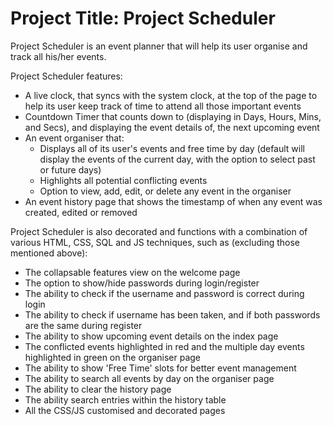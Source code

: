 # **Project Title: Project Scheduler**

Project Scheduler is an event planner that will help its user organise and track all his/her events.

Project Scheduler features:

- A live clock, that syncs with the system clock, at the top of the page to help its user keep track of time to attend all those important events
- Countdown Timer that counts down to (displaying in Days, Hours, Mins, and Secs), and displaying the event details of, the next upcoming event
- An event organiser that:
    - Displays all of its user's events and free time by day (default will display the events of the current day, with the option to select past or future days)
    - Highlights all potential conflicting events
    - Option to view, add, edit, or delete any event in the organiser
- An event history page that shows the timestamp of when any event was created, edited or removed

Project Scheduler is also decorated and functions with a combination of various HTML, CSS, SQL and JS techniques, such as (excluding those mentioned above):

- The collapsable features view on the welcome page
- The option to show/hide passwords during login/register
- The ability to check if the username and password is correct during login
- The ability to check if username has been taken, and if both passwords are the same during register
- The ability to show upcoming event details on the index page
- The conflicted events highlighted in red and the multiple day events highlighted in green on the organiser page
- The ability to show 'Free Time' slots for better event management
- The ability to search all events by day on the organiser page
- The ability to clear the history page
- The ability search entries within the history table
- All the CSS/JS customised and decorated pages
